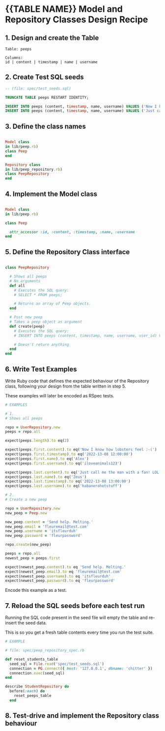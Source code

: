 # {{TABLE NAME}} Model and Repository Classes Design Recipe

## 1. Design and create the Table
```
Table: peeps

Columns:
id | content | timestamp | name | username
```

## 2. Create Test SQL seeds

```sql
-- (file: spec/test_seeds.sql)

TRUNCATE TABLE peeps RESTART IDENTITY;

INSERT INTO peeps (content, timestamp, name, username) VALUES ('Now I know how lobsters feel :-(', '2022-13-08 12:00:00', 'Alex', 'iloveanimals123');
INSERT INTO peeps (content, timestamp, name, username) VALUES ('Just call me the man with a fan! LOL', '2022-13-08 13:00:00', 'Zeus', 'technoraver99');
```

## 3. Define the class names

```ruby

Model class
in lib/peep.rb)
class Peep
end

Repository class
in lib/peep_repository.rb)
class PeepRepository
end
```

## 4. Implement the Model class

```ruby

Model class
in lib/peep.rb)

class Peep

  attr_accessor :id, :content, :timestamp, :name, :username
end
```

## 5. Define the Repository Class interface

```ruby

class PeepRepository

  # Shows all peeps
  # No arguments
  def all
    # Executes the SQL query:
    # SELECT * FROM peeps;

    # Returns an array of Peep objects.
  end

  # Post new peep
  # Takes a peep object as argument
  def create(peep)
    # Executes the SQL query:
    # INSERT INTO peeps (content, timestamp, name, username, user_id) VALUES ($1, $2, $3, $4, $5);'

    # Doesn't return anything
  end
end
```

## 6. Write Test Examples

Write Ruby code that defines the expected behaviour of the Repository class, following your design from the table written in step 5.

These examples will later be encoded as RSpec tests.

```ruby
# EXAMPLES

# 1.
# Shows all peeps

repo = UserRepository.new
peeps = repo.all

expect(peeps.length).to eq(2)

expect(peeps.first.content).to eq('Now I know how lobsters feel :-(')
expect(peeps.first.timestamp).to eq('2022-13-08 12:00:00')
expect(peeps.first.name).to eq('Alex')
expect(peeps.first.username).to eq('iloveanimals123')

expect(peeps.last.content).to eq('Just call me the man with a fan! LOL')
expect(peeps.last.name).to eq('Zeus')
expect(peeps.last.timestamp).to eq('2022-13-08 13:00:00')
expect(peeps.last.username).to eq('habanerohotstuff')

# 2.
# Create a new peep

repo = UserRepository.new
new_peep = Peep.new

new_peep.content = 'Send help. Melting.'
new_peep.email = 'fleuremail@test.com'
new_peep.username = 'itsfleurduh'
new_peep.password = 'fleurpassword'

repo.create(new_peep)

peeps = repo.all
newest_peep = peeps.first

expect(newest_peep.content).to eq 'Send help. Melting.'
expect(newest_peep.email).to eq 'fleuremail@test.com'
expect(newest_peep.username).to eq 'itsfleurduh'
expect(newest_peep.password).to eq 'fleurpassword'
```

Encode this example as a test.

## 7. Reload the SQL seeds before each test run

Running the SQL code present in the seed file will empty the table and re-insert the seed data.

This is so you get a fresh table contents every time you run the test suite.

```ruby
# EXAMPLE

# file: spec/peep_repository_spec.rb

def reset_students_table
  seed_sql = File.read('spec/test_seeds.sql')
  connection = PG.connect({ host: '127.0.0.1', dbname: 'chitter' })
  connection.exec(seed_sql)
end

describe StudentRepository do
  before(:each) do 
    reset_peeps_table
  end
```

## 8. Test-drive and implement the Repository class behaviour

